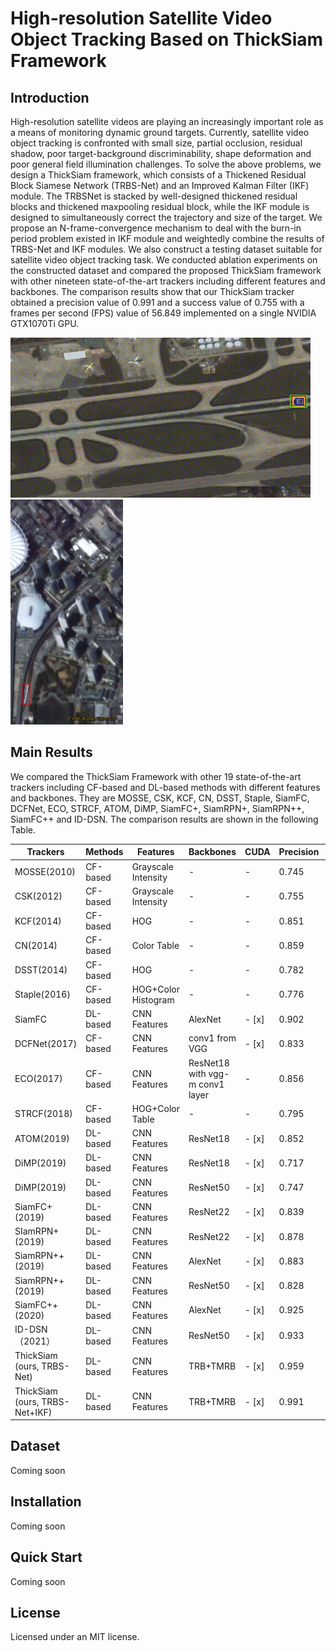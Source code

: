 # High-resolution Satellite Video Object Tracking Based on ThickSiam Framework

## Introduction

High-resolution satellite videos are playing an increasingly important role as a means of monitoring dynamic ground targets. Currently, satellite video object tracking is confronted with small size, partial occlusion, residual shadow, poor target-background discriminability, shape deformation and poor general field illumination challenges. To solve the above problems, we design a ThickSiam framework, which consists of a Thickened Residual Block Siamese Network (TRBS-Net) and an Improved Kalman Filter (IKF) module. The TRBSNet is stacked by well-designed thickened residual blocks and thickened maxpooling residual block, while the IKF module is designed to simultaneously correct the trajectory and size of the target. We propose an N-frame-convergence mechanism to deal with the burn-in period problem existed in IKF module and weightedly combine the results of TRBS-Net and IKF modules. We also construct a testing dataset suitable for satellite video object tracking task. We conducted ablation experiments on the constructed dataset and compared the proposed ThickSiam framework with other nineteen state-of-the-art trackers including different features and backbones. The comparison results show that our ThickSiam tracker obtained a precision value of 0.991 and a success value of 0.755 with a frames per second (FPS) value of 56.849 implemented on a single NVIDIA GTX1070Ti GPU.

<img src="demo/airplane-1.gif" />

<img src="demo/train-1.gif" width=180 height=360 />

## Main Results

We compared the ThickSiam Framework with other 19 state-of-the-art trackers including CF-based and DL-based methods with different features and backbones. They are MOSSE, CSK, KCF, CN, DSST, Staple, SiamFC, DCFNet, ECO, STRCF, ATOM, DiMP, SiamFC+, SiamRPN+, SiamRPN++, SiamFC++ and ID-DSN. The comparison results are shown in the following Table.

| Trackers                       | Methods  | Features             | Backbones                       | CUDA | Precision | Success | FPS     |
|--------------------------------|----------|----------------------|---------------------------------|------|-----------|---------|---------|
| MOSSE(2010)                    | CF-based |  Grayscale Intensity | -                               | - | 0.745     | 0.48    | 4.964   |
| CSK(2012)                      | CF-based |  Grayscale Intensity | -                               | - | 0.755     | 0.512   | 5.478   |
| KCF(2014)                      | CF-based | HOG                  | -                               | - | 0.851     | 0.634   | 18.21   |
| CN(2014)                       | CF-based | Color Table          | -                               | - | 0.859     | 0.609   | 8.763   |
| DSST(2014)                     | CF-based | HOG                  | -                               | - | 0.782     | 0.596   | 9.72    |
| Staple(2016)                   | CF-based | HOG+Color Histogram  | -                               | - | 0.776     | 0.58    | 10.887  |
| SiamFC                         | DL-based | CNN Features         | AlexNet                         | - [x] | 0.902     | 0.663   | 127.174 |
| DCFNet(2017)                   | CF-based | CNN Features         | conv1 from VGG                  | - [x] | 0.833     | 0.644   | 12.4    |
| ECO(2017)                      | CF-based | CNN Features         | ResNet18 with vgg-m conv1 layer | - | 0.856     | 0.645   | 3.998   |
| STRCF(2018)                    | CF-based | HOG+Color Table      | -                               | - | 0.795     | 0.557   | 7.498   |
| ATOM(2019)                     | DL-based | CNN Features         | ResNet18                        | - [x] | 0.852     | 0.622   | 10.771  |
| DiMP(2019)                     | DL-based | CNN Features         | ResNet18                        | - [x] | 0.717     | 0.545   | 12.697  |
| DiMP(2019)                     | DL-based | CNN Features         | ResNet50                        | - [x] | 0.747     | 0.597   | 11.239  |
| SiamFC+(2019)                  | DL-based | CNN Features         | ResNet22                        | - [x] | 0.839     | 0.652   | 59.333  |
| SIamRPN+(2019)                 | DL-based | CNN Features         | ResNet22                        | - [x] | 0.878     | 0.618   | 114.867 |
| SiamRPN++(2019)                | DL-based | CNN Features         | AlexNet                         | - [x] | 0.883     | 0.656   | 144.783 |
| SiamRPN++(2019)                | DL-based | CNN Features         | ResNet50                        | - [x] | 0.828     | 0.655   | 31.617  |
| SiamFC++(2020)                 | DL-based | CNN Features         | AlexNet                         | - [x] | 0.925     | 0.699   | 139.828 |
| ID-DSN（2021）                  | DL-based | CNN Features         | ResNet50                        | - [x] | 0.933     | 0.718   | 31.167  |
| ThickSiam (ours, TRBS-Net)     | DL-based | CNN Features         | TRB+TMRB                        | - [x] | 0.959     | 0.721   | 56.758  |
| ThickSiam (ours, TRBS-Net+IKF) | DL-based | CNN Features         | TRB+TMRB                        | - [x] | 0.991     | 0.755   | 56.758  |


## Dataset
Coming soon

## Installation 
Coming soon

## Quick Start
Coming soon

## License
Licensed under an MIT license.
